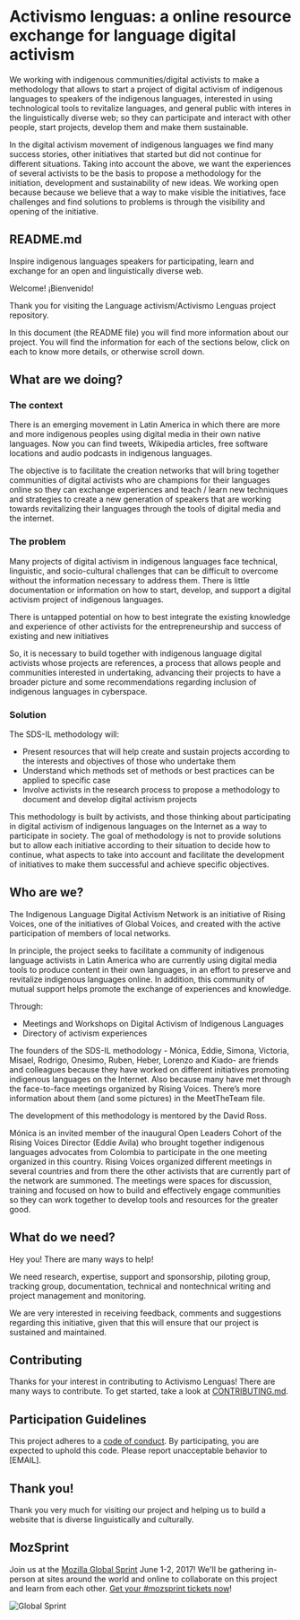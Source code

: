 #  Activismo lenguas: a online resource exchange for language digital activism

We working with indigenous communities/digital activists to make a methodology that allows to start a project of digital activism of indigenous languages to speakers of the indigenous languages, interested in using technological tools to revitalize languages, and general public with interes in the linguistically diverse web; so they can participate and interact with other people, start projects, develop them and make them sustainable.

In the digital activism movement of indigenous languages we find many success stories, other initiatives that started but did not continue for different situations. Taking into account the above, we want the experiences of several activists to be the basis to propose a methodology for the initiation, development and sustainability of new ideas. We working open because because we believe that a way to make visible the initiatives, face challenges and find solutions to problems is through the visibility and opening of the initiative.

## README.md
Inspire indigenous languages speakers for participating, learn and exchange for an open and linguistically diverse web.

Welcome! ¡Bienvenido! 

Thank you for visiting the Language activism/Activismo Lenguas project repository.

In this document (the README file) you will find more information about our project. You will find the information for each of the sections below, click on each to know more details, or otherwise scroll down.


## What are we doing?

### The context
There is an emerging movement in Latin America in which there are more and more indigenous peoples using digital media in their own native languages. Now you can find tweets, Wikipedia articles, free software locations and audio podcasts in indigenous languages.

The objective is to facilitate the creation networks that will bring together communities of digital activists who are champions for their languages online so they can exchange experiences and teach / learn new techniques and strategies to create a new generation of speakers that are working towards revitalizing their languages through the tools of digital media and the internet. 


### The problem
Many projects of digital activism in indigenous languages face technical, linguistic, and socio-cultural challenges that can be difficult to overcome without the information necessary to address them. 
There is little documentation or information on how to start, develop, and support a digital activism project of indigenous languages.

There is untapped potential on how to best integrate the existing knowledge and experience of other activists for the entrepreneurship and success of existing and new initiatives

So, it is necessary to build together with indigenous language digital activists whose projects are references, a process that allows people and communities interested in undertaking, advancing their projects to have a broader picture and some recommendations regarding inclusion of indigenous languages in cyberspace.

### Solution
The SDS-IL methodology will:
* Present resources that will help create and sustain projects according to the interests and objectives of those who undertake them
* Understand which methods set of methods or best practices can be applied to specific case
* Involve activists in the research process to propose a methodology to document and develop digital activism projects

This methodology is built by activists, and those thinking about participating in digital activism of indigenous languages on the Internet as a way to participate in society. The goal of methodology is not to provide solutions but to allow each initiative according to their situation to decide how to continue, what aspects to take into account and facilitate the development of initiatives to make them successful and achieve specific objectives. 

## Who are we?

The Indigenous Language Digital Activism Network is an initiative of Rising Voices, one of the initiatives of Global Voices, and created with the active participation of members of local networks. 

In principle, the project seeks to facilitate a community of indigenous language activists in Latin America who are currently using digital media tools to produce content in their own languages, in an effort to preserve and revitalize indigenous languages online. In addition, this community of mutual support helps promote the exchange of experiences and knowledge.

Through:
* Meetings and Workshops on Digital Activism of Indigenous Languages 
* Directory of activism experiences 

The founders of the SDS-IL methodology - Mónica, Eddie, Simona, Victoria, Misael, Rodrigo, Onesimo, Ruben, Heber, Lorenzo and Kiado- are friends and colleagues because they have worked on different initiatives promoting indigenous languages on the Internet. Also because many have met through the face-to-face meetings organized by Rising Voices. There’s more information about them (and some pictures) in the MeetTheTeam file.

The development of this methodology is mentored by the David Ross.  

Mónica is an invited member of the inaugural Open Leaders Cohort of the Rising Voices Director (Eddie Avila) who brought together indigenous languages advocates from Colombia to participate in the one meeting organized in this country. Rising Voices organized different meetings in several countries and from there the other activists that are currently part of the network are summoned. The meetings were spaces for discussion, training and focused on how to build and effectively engage communities so they can work together to develop tools and resources for the greater good.


## What do we need?
Hey you! There are many ways to help!

We need research, expertise, support and sponsorship, piloting group, tracking group, documentation, technical and nontechnical writing and project management and monitoring. 

We are very interested in receiving feedback, comments and suggestions regarding this initiative, given that this will ensure that our project is sustained and maintained.


## Contributing
Thanks for your interest in contributing to Activismo Lenguas! There are many ways to contribute. To get started, take a look at [CONTRIBUTING.md](CONTRIBUTING.md).


## Participation Guidelines
This project adheres to a [code of conduct](CODE_OF_CONDUCT.md). By participating, you are expected to uphold this code. Please report unacceptable behavior to [EMAIL].


## Thank you!
Thank you very much for visiting our project and helping us to build a website that is diverse linguistically and culturally.


## MozSprint
Join us at the [Mozilla Global Sprint](http://mozilla.github.io/global-sprint/) June 1-2, 2017! We'll be gathering in-person at sites around the world and online to collaborate on this project and learn from each other. [Get your #mozsprint tickets now](http://mozilla.github.io/global-sprint/)!

![Global Sprint](https://cloud.githubusercontent.com/assets/617994/24632585/b2b07dcc-1892-11e7-91cf-f9e473187cf7.png)

